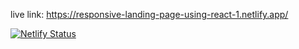 live link: https://responsive-landing-page-using-react-1.netlify.app/

[![Netlify Status](https://api.netlify.com/api/v1/badges/db4c7f22-0a03-4502-86ec-4c321e6e1efb/deploy-status)](https://app.netlify.com/sites/responsive-landing-page-using-react-1/deploys)
